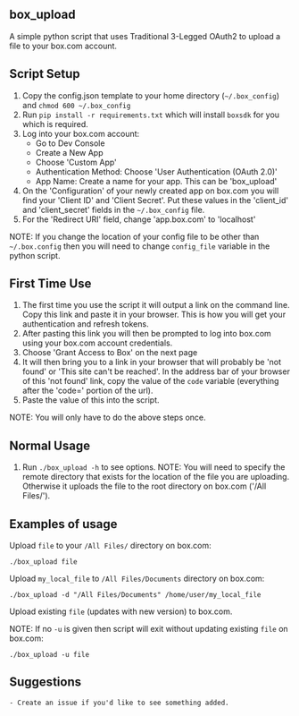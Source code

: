 ## box_upload
A simple python script that uses Traditional 3-Legged OAuth2 to upload a file to your box.com account.

## Script Setup
1. Copy the config.json template to your home directory (```~/.box_config```) and ```chmod 600 ~/.box_config```
2. Run ```pip install -r requirements.txt``` which will install ```boxsdk``` for you which is required. 
3. Log into your box.com account:
	- Go to Dev Console
	- Create a New App
	- Choose 'Custom App'
	- Authentication Method: Choose 'User Authentication (OAuth 2.0)'
	- App Name: Create a name for your app. This can be 'box_upload'
4. On the 'Configuration' of your newly created app on box.com you will find your 'Client ID' and 'Client Secret'. Put these values in the 'client_id' and 'client_secret' fields in the ```~/.box_config``` file.
5. For the 'Redirect URI' field, change 'app.box.com' to 'localhost'

NOTE: If you change the location of your config file to be other than ```~/.box.config``` then you will need to change ```config_file``` variable in the python script.

## First Time Use
1. The first time you use the script it will output a link on the command line. Copy this link and paste it in your browser. This is how you will get your authentication and refresh tokens.
2. After pasting this link you will then be prompted to log into box.com using your box.com account credentials.
3. Choose 'Grant Access to Box' on the next page
4. It will then bring you to a link in your browser that will probably be 'not found' or 'This site can't be reached'. In the address bar of your browser of this 'not found' link, copy the value of the ```code``` variable (everything after the 'code=' portion of the url). 
5. Paste the value of this into the script.

NOTE: You will only have to do the above steps once. 

## Normal Usage
1. Run ```./box_upload -h``` to see options. 
NOTE: You will need to specify the remote directory that exists for the location of the file you are uploading. Otherwise it uploads the file to the root directory on box.com ('/All Files/').

## Examples of usage
Upload ```file``` to your ```/All Files/``` directory on box.com:
```
./box_upload file
```

Upload ```my_local_file``` to ```/All Files/Documents``` directory on box.com:
```
./box_upload -d "/All Files/Documents" /home/user/my_local_file
``` 

Upload existing ```file``` (updates with new version) to box.com. 

NOTE: If no ```-u``` is given then script will exit without updating existing ```file``` on box.com:
```
./box_upload -u file
``` 

## Suggestions
	- Create an issue if you'd like to see something added. 
